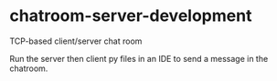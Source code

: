 # chatroom-server-development
TCP-based client/server chat room

Run the server then client py files in an IDE to send a message in the chatroom.
